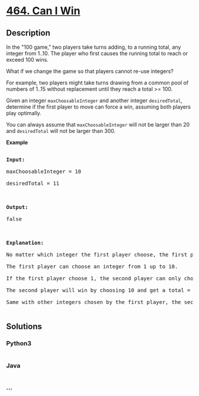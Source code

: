 # [464. Can I Win](https://leetcode.com/problems/can-i-win)

## Description
<p>In the "100 game," two players take turns adding, to a running total, any integer from 1..10. The player who first causes the running total to reach or exceed 100 wins. </p>



<p>What if we change the game so that players cannot re-use integers? </p>



<p>For example, two players might take turns drawing from a common pool of numbers of 1..15 without replacement until they reach a total >= 100.</p>



<p>Given an integer <code>maxChoosableInteger</code> and another integer <code>desiredTotal</code>, determine if the first player to move can force a win, assuming both players play optimally. </p>



<p>You can always assume that <code>maxChoosableInteger</code> will not be larger than 20 and <code>desiredTotal</code> will not be larger than 300.

</p>



<p><b>Example</b>

<pre>

<b>Input:</b>

maxChoosableInteger = 10

desiredTotal = 11



<b>Output:</b>

false



<b>Explanation:</b>

No matter which integer the first player choose, the first player will lose.

The first player can choose an integer from 1 up to 10.

If the first player choose 1, the second player can only choose integers from 2 up to 10.

The second player will win by choosing 10 and get a total = 11, which is >= desiredTotal.

Same with other integers chosen by the first player, the second player will always win.

</pre>

</p>


## Solutions


<!-- tabs:start -->

### **Python3**

```python

```

### **Java**

```java

```

### **...**
```

```

<!-- tabs:end -->